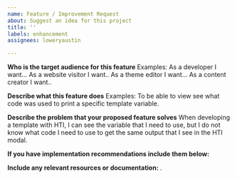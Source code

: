 ```yaml
---
name: Feature / Improvement Request
about: Suggest an idea for this project
title: ''
labels: enhancement
assignees: loweryaustin

---
```


**Who is the target audience for this feature**
Examples:
As a developer I want...
As a website visitor I want..
As a theme editor I want...
As a content creator I want..

**Describe what this feature does**
Examples:
To be able to view see what code was used to print a specific template variable.

**Describe the problem that your proposed feature solves**
When developing a template with HTI, I can see the variable that I need to use, but I do not know what code I need to use to get the same output that I see in the HTI modal.

**If you have implementation recommendations include them below:**


**Include any relevant resources or documentation:**
.
